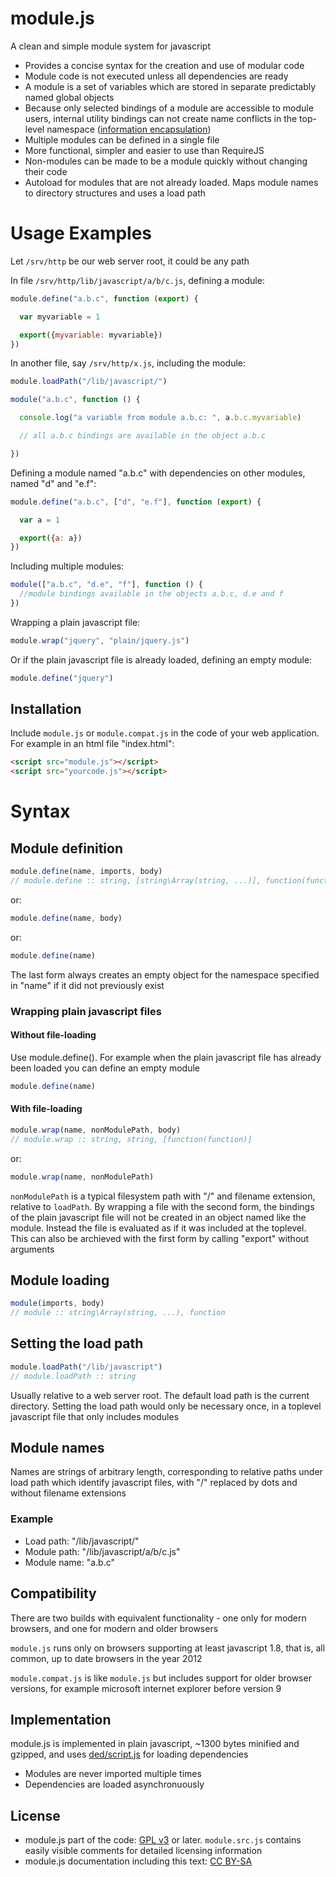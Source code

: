 # module.js
A clean and simple module system for javascript

  - Provides a concise syntax for the creation and use of modular code
  - Module code is not executed unless all dependencies are ready
  - A module is a set of variables which are stored in separate predictably named global objects
  - Because only selected bindings of a module are accessible to module users, internal utility bindings can not create name conflicts in the top-level namespace ([information encapsulation](http://en.wikipedia.org/wiki/Information_hiding))
  - Multiple modules can be defined in a single file
  - More functional, simpler and easier to use than RequireJS
  - Non-modules can be made to be a module quickly without changing their code
  - Autoload for modules that are not already loaded. Maps module names to directory structures and uses a load path

# Usage Examples
Let ```/srv/http``` be our web server root, it could be any path

In file ``/srv/http/lib/javascript/a/b/c.js``, defining a module:
```javascript
module.define("a.b.c", function (export) {

  var myvariable = 1

  export({myvariable: myvariable})
})
```

In another file, say ``/srv/http/x.js``, including the module:
```javascript
module.loadPath("/lib/javascript/")

module("a.b.c", function () {

  console.log("a variable from module a.b.c: ", a.b.c.myvariable)

  // all a.b.c bindings are available in the object a.b.c

})
```

Defining a module named "a.b.c" with dependencies on other modules, named "d" and "e.f":
```javascript
module.define("a.b.c", ["d", "e.f"], function (export) {

  var a = 1

  export({a: a})
})
```

Including multiple modules:
```javascript
module(["a.b.c", "d.e", "f"], function () {
  //module bindings available in the objects a.b.c, d.e and f
})
```

Wrapping a plain javascript file:
```javascript
module.wrap("jquery", "plain/jquery.js")
```

Or if the plain javascript file is already loaded, defining an empty module:
```javascript
module.define("jquery")
```

## Installation
Include ``module.js`` or ``module.compat.js`` in the code of your web application.
For example in an html file "index.html":

```html
<script src="module.js"></script>
<script src="yourcode.js"></script>
```

# Syntax
## Module definition
```javascript
module.define(name, imports, body)
// module.define :: string, [string\Array(string, ...)], function(function)
```
or:
```javascript
module.define(name, body)
```
or:
```javascript
module.define(name)
```

The last form always creates an empty object for the namespace specified in "name" if it did not previously exist

### Wrapping plain javascript files
#### Without file-loading
Use module.define().
For example when the plain javascript file has already been loaded you can define an empty module
```javascript
module.define(name)
```

#### With file-loading
```javascript
module.wrap(name, nonModulePath, body)
// module.wrap :: string, string, [function(function)]
```
or:
```javascript
module.wrap(name, nonModulePath)
```

``nonModulePath`` is a typical filesystem path with "/" and filename extension, relative to ``loadPath``.
By wrapping a file with the second form, the bindings of the plain javascript file will not be created in an object named like the module.
Instead the file is evaluated as if it was included at the toplevel. This can also be archieved with the first form by calling "export" without arguments

## Module loading
```javascript
module(imports, body)
// module :: string\Array(string, ...), function
```

## Setting the load path
```javascript
module.loadPath("/lib/javascript")
// module.loadPath :: string
```

Usually relative to a web server root. The default load path is the current directory.
Setting the load path would only be necessary once, in a toplevel javascript file that only includes modules

## Module names
Names are strings of arbitrary length, corresponding to relative paths under load path which identify javascript files, with "/" replaced by dots and without filename extensions

### Example
- Load path: "/lib/javascript/"
- Module path: "/lib/javascript/a/b/c.js"
- Module name:
    "a.b.c"

## Compatibility
There are two builds with equivalent functionality - one only for modern browsers, and one for modern and older browsers

``module.js`` runs only on browsers supporting at least javascript 1.8, that is, all common, up to date browsers in the year 2012

``module.compat.js`` is like ``module.js`` but includes support for older browser versions, for example microsoft internet explorer before version 9

## Implementation
module.js is implemented in plain javascript, ~1300 bytes minified and gzipped, and uses [ded/script.js](https://github.com/ded/script.js) for loading dependencies

- Modules are never imported multiple times
- Dependencies are loaded asynchronuously

## License
- module.js part of the code: [GPL v3](http://www.gnu.org/licenses/gpl-3.0.txt) or later. ``module.src.js`` contains easily visible comments for detailed licensing information
- module.js documentation including this text: [CC BY-SA](http://creativecommons.org/licenses/by-sa/4.0/)
